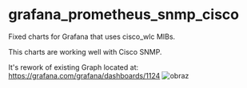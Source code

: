# grafana_prometheus_snmp_cisco
Fixed charts for Grafana that uses cisco_wlc MIBs. 


This charts are working well with Cisco SNMP. 

It's rework of existing Graph located at: https://grafana.com/grafana/dashboards/1124
![obraz](https://user-images.githubusercontent.com/27558993/113407075-eb85bb00-93ac-11eb-91bc-853fde766a8d.png)
